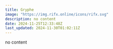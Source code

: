 ```yaml
---
title: Gryphe
image: "https://img.rifx.online/icons/rifx.svg"
description: no content
date: 2024-11-25T12:33:48Z
last_updated: 2024-11-30T01:02:11Z
---
```


no content

